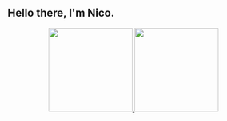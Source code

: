  ## Hello there, I'm Nico.
 
<div align="center">
 <a href="https://github.com/jesternook"> 
 <img height="168em" src="https://github-readme-stats.vercel.app/api?username=jesternook&repo=github-readme-stat&show_icons=true&theme=darcula&include_all_commits=true&count_private=true&border_radius= 24px&hide_border=true"/>
 <a href="https://github.com/jesternook"> 
 <img height="168em" src="https://github-readme-stats.vercel.app/api/top-langs/?username=jesternook&repo=github-readme-stats&layout=compact&langs_count=5&card_width=170em&theme=darcula&custom_title=Languages&border_radius=10px&hide_border=true"/>
</div>

## 
